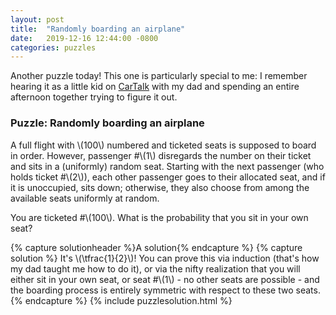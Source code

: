 ```yaml
---
layout: post
title:  "Randomly boarding an airplane"
date:   2019-12-16 12:44:00 -0800
categories: puzzles
---
```

Another puzzle today! This one is particularly special to me: I remember hearing it as a little kid on [CarTalk](https://www.cartalk.com/) with my dad and spending an entire afternoon together trying to figure it out.

### Puzzle: Randomly boarding an airplane
A full flight with \\(100\\) numbered and ticketed seats is supposed to board in order. However, passenger #\\(1\\) disregards the number on their ticket and sits in a (uniformly) random seat. Starting with the next passenger (who holds ticket #\\(2\\)), each other passenger goes to their allocated seat, and if it is unoccupied, sits down; otherwise, they also choose from among the available seats uniformly at random.

You are ticketed #\\(100\\). What is the probability that you sit in your own seat?

{% capture solutionheader %}A solution{% endcapture %}
{% capture solution %}
It's \\(\tfrac{1}{2}\\)! You can prove this via induction (that's how my dad taught me how to do it), or via the nifty realization that you will either sit in your own seat, or seat #\\(1\\) - no other seats are possible - and the boarding process is entirely symmetric with respect to these two seats.
{% endcapture %}
{% include puzzlesolution.html %}
